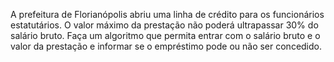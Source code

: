 A prefeitura de Florianópolis abriu uma linha de crédito para os funcionários
estatutários. O valor máximo da prestação não poderá ultrapassar 30% do
salário bruto. Faça um algoritmo que permita entrar com o salário bruto e o
valor da prestação e informar se o empréstimo pode ou não ser concedido.
